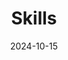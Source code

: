 ---
title: 'Skills'
date: 2024-10-15
type: landing

design:
  spacing: '5rem'
  background:
        color: black
        image:
          # Add your image background to `assets/media/`.
          filename: abstract-galaxy-background.svg
          filters:
            brightness: 1.0
          size: cover
          position: center
          parallax: false

# Note: `username` refers to the user's folder name in `content/authors/`

# Page sections
sections:
  - block: resume-skills
    content:
      title: Skills & Hobbies
      username: admin
    design:
      show_skill_percentage: false
  - block: resume-languages
    content:
      title: Languages
      username: admin
---